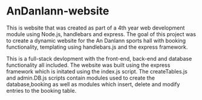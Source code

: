 # AnDanlann-website
This is website that was created as part of a 4th year web development module using Node.js, handlebars and express. The goal of this project was to create a dynamic website for the An Danlann sports hall with booking functionality, templating using handlebars.js and the express framework.

This is a full-stack devlopment with the front-end, back-end and database functionality all included. The website was built using the express framework which is initated using the index.js script. The createTables.js and admin.DB.js scripts contain modules used to create the database,booking as well as modules which insert, delete and modify entries to the booking table.

